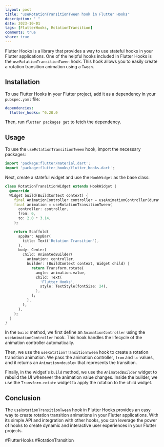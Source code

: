 ```yaml
---
layout: post
title: "useRotationTransitionTween hook in Flutter Hooks"
description: " "
date: 2023-10-01
tags: [FlutterHooks, RotationTransition]
comments: true
share: true
---
```


Flutter Hooks is a library that provides a way to use stateful hooks in your Flutter applications. One of the helpful hooks included in Flutter Hooks is the `useRotationTransitionTween` hook. This hook allows you to easily create a rotation transition animation using a `Tween`.

## Installation

To use Flutter Hooks in your Flutter project, add it as a dependency in your `pubspec.yaml` file:

```yaml
dependencies:
  flutter_hooks: ^0.20.0
```

Then, run `flutter packages get` to fetch the dependency.

## Usage

To use the `useRotationTransitionTween` hook, import the necessary packages:

```dart
import 'package:flutter/material.dart';
import 'package:flutter_hooks/flutter_hooks.dart';
```

Next, create a stateful widget and use the `HookWidget` as the base class:

```dart
class RotationTransitionWidget extends HookWidget {
  @override
  Widget build(BuildContext context) {
    final AnimationController controller = useAnimationController(duration: Duration(seconds: 2));
    final animation = useRotationTransitionTween(
      controller: controller,
      from: 0,
      to: 2.0 * 3.14,
    );

    return Scaffold(
      appBar: AppBar(
        title: Text('Rotation Transition'),
      ),
      body: Center(
        child: AnimatedBuilder(
          animation: controller,
          builder: (BuildContext context, Widget child) {
            return Transform.rotate(
              angle: animation.value,
              child: Text(
                'Flutter Hooks',
                style: TextStyle(fontSize: 24),
              ),
            );
          },
        ),
      ),
    );
  }
}
```

In the `build` method, we first define an `AnimationController` using the `useAnimationController` hook. This hook handles the lifecycle of the animation controller automatically.

Then, we use the `useRotationTransitionTween` hook to create a rotation transition animation. We pass the animation controller, `from` and `to` values, and it returns an `Animation<double>` that represents the transition.

Finally, in the widget's `build` method, we use the `AnimatedBuilder` widget to rebuild the UI whenever the animation value changes. Inside the builder, we use the `Transform.rotate` widget to apply the rotation to the child widget.

## Conclusion

The `useRotationTransitionTween` hook in Flutter Hooks provides an easy way to create rotation transition animations in your Flutter applications. With its simple API and integration with other hooks, you can leverage the power of hooks to create dynamic and interactive user experiences in your Flutter projects.

#FlutterHooks #RotationTransition